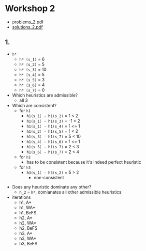 # Workshop 2

+ [problems_2.pdf](https://github.com/ChrisLinn/comp90054-cheat/blob/master/workshops/2/problems_2.pdf)
+ [solutions_2.pdf](https://github.com/ChrisLinn/comp90054-cheat/blob/master/workshops/2/solutions_2.pdf)

## 1.
+ `h*`
    * `h* (s_1)` = 6
    * `h* (s_2)` = 5
    * `h* (s_3)` = 10
    * `h* (s_4)` = 5
    * `h* (s_5)` = 3
    * `h* (s_6)` = 4
    * `h* (s_7)` = 0
+ Which heuristics are admissible?
    * all 3
+ Which are consistent?
    * for `h1`
        + `h1(s_1) - h1(s_2)` = 1 < 2
        + `h1(s_1) - h1(s_3)` = -1 < 2
        + `h1(s_1) - h1(s_4)` = 1 <= 1
        + `h1(s_2) - h1(s_5)` = 1 < 2
        + `h1(s_3) - h1(s_7)` = 5 < 10
        + `h1(s_4) - h1(s_6)` = 1 <= 1
        + `h1(s_5) - h1(s_7)` = 2 < 3
        + `h1(s_6) - h1(s_7)` = 2 < 4
    * for `h2`
        - has to be consistent because it's indeed perfect heuristic
    * for `h3`
        + `h3(s_1) - h3(s_2)` = 5 > 2
            * non-consistent
* Does any heuristic dominate any other?
    - `h_2` = `h*`, domianates all other admissible heuristics
* iterations
    - h1, A*
    - h1, WA*
    - h1, BeFS
    - h2, A*
    - h2, WA*
    - h2, BeFS
    - h3, A*
    - h3, WA*
    - h3, BeFS
